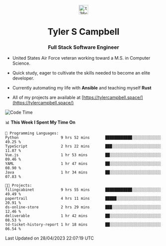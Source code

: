 <p align="center">
<a href="https://www.linkedin.com/in/t36campbell" target="blank"><img align="center" src="https://ik.imagekit.io/t36campbell/Portfolio/linkedin.png.original_m8bbGgPh6.png" alt="t36campbell" height="30" width="30" /></a>
</p>
<h1 align="center">Tyler S Campbell</h1>
<h3 align="center">Full Stack Software Engineer</h3>

* United States Air Force veteran working toward a M.S. in Computer Science.

* Quick study, eager to cultivate the skills needed to become an elite developer.

* Currently automating my life with **Ansible** and teaching myself **Rust**

* All of my projects are available at [https://tylercampbell.space/](https://tylercampbell.space/)

<!--START_SECTION:waka-->
![Code Time](http://img.shields.io/badge/Code%20Time-2%2C433%20hrs%2048%20mins-blue)

📊 **This Week I Spent My Time On** 

```text
💬 Programming Languages: 
Python                   9 hrs 52 mins       ████████████░░░░░░░░░░░░░   49.25 % 
TypeScript               2 hrs 22 mins       ███░░░░░░░░░░░░░░░░░░░░░░   11.87 % 
Vue.js                   1 hr 53 mins        ██░░░░░░░░░░░░░░░░░░░░░░░   09.46 % 
YAML                     1 hr 47 mins        ██░░░░░░░░░░░░░░░░░░░░░░░   08.90 % 
Java                     1 hr 34 mins        ██░░░░░░░░░░░░░░░░░░░░░░░   07.83 % 

🐱‍💻 Projects: 
filingcabinet            9 hrs 55 mins       ████████████░░░░░░░░░░░░░   49.49 % 
papertrail               4 hrs 11 mins       █████░░░░░░░░░░░░░░░░░░░░   20.91 % 
ds-online-store          2 hrs 29 mins       ███░░░░░░░░░░░░░░░░░░░░░░   12.46 % 
deliverable              1 hr 42 mins        ██░░░░░░░░░░░░░░░░░░░░░░░   08.53 % 
td-ticket-history-report 1 hr 18 mins        ██░░░░░░░░░░░░░░░░░░░░░░░   06.54 % 
```


 Last Updated on 28/04/2023 22:07:19 UTC
<!--END_SECTION:waka-->
